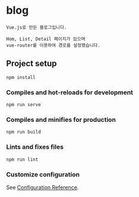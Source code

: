 # blog
```
Vue.js로 만든 블로그입니다.

Hom, List, Detail 페이지가 있으며
vue-router를 이용하여 경로를 설정했습니다.
```

## Project setup
```
npm install
```

### Compiles and hot-reloads for development
```
npm run serve
```

### Compiles and minifies for production
```
npm run build
```

### Lints and fixes files
```
npm run lint
```

### Customize configuration
See [Configuration Reference](https://cli.vuejs.org/config/).
